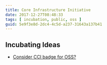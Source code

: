 ```yaml
---
title: Core Infrastructure Initiative
date: 2017-12-27T08:48:33
tags: [ incubation, public, oss ]
guid: 5e9f3e8d-2dc4-4c5d-a237-31643a137b41
---
```



<!--more-->

## Incubating Ideas

 * [Consider CCI badge for OSS?](https://github.com/linuxfoundation/cii-best-practices-badge)
